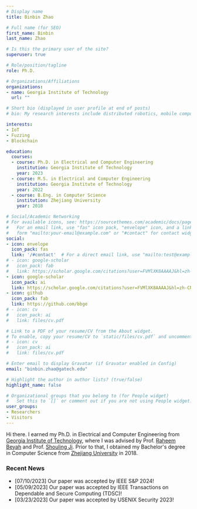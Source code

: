 ```yaml
---
# Display name
title: Binbin Zhao

# Full name (for SEO)
first_name: Binbin
last_name: Zhao

# Is this the primary user of the site?
superuser: true

# Role/position/tagline
role: Ph.D.

# Organizations/Affiliations
organizations:
- name: Georgia Institute of Technology
  url: ""

# Short bio (displayed in user profile at end of posts)
# bio: My research interests include distributed robotics, mobile computing and programmable matter.

interests:
- IoT
- Fuzzing
- Blockchain

education:
  courses:
  - course: Ph.D. in Electrical and Computer Engineering
    institution: Georgia Institute of Technology
    year: 2023
  - course: M.S. in Electrical and Computer Engineering
    institution: Georgia Institute of Technology
    year: 2022
  - course: B.Eng. in Computer Science 
    institution: Zhejiang University
    year: 2018

# Social/Academic Networking
# For available icons, see: https://sourcethemes.com/academic/docs/page-builder/#icons
#   For an email link, use "fas" icon pack, "envelope" icon, and a link in the
#   form "mailto:your-email@example.com" or "#contact" for contact widget.
social:
- icon: envelope
  icon_pack: fas
  link: '/#contact'  # For a direct email link, use "mailto:test@example.org".
# - icon: google-scholar
#   icon_pack: fab
#   link: https://scholar.google.com/citations?user=FVMlXK8AAAAJ&hl=zh-CN
- icon: google-scholar
  icon_pack: ai
  link: https://scholar.google.com/citations?user=FVMlXK8AAAAJ&hl=zh-CN
- icon: github
  icon_pack: fab
  link: https://github.com/bbge
# - icon: cv
#   icon_pack: ai
#   link: files/cv.pdf

# Link to a PDF of your resume/CV from the About widget.
# To enable, copy your resume/CV to `static/files/cv.pdf` and uncomment the lines below.
# - icon: cv
#   icon_pack: ai
#   link: files/cv.pdf

# Enter email to display Gravatar (if Gravatar enabled in Config)
email: "binbin.zhao@gatech.edu"

# Highlight the author in author lists? (true/false)
highlight_name: false

# Organizational groups that you belong to (for People widget)
#   Set this to `[]` or comment out if you are not using People widget.
user_groups:
- Researchers
- Visitors
---
```


Hi there. I earned my Ph.D. in Electrical and Computer Engineering from [Georgia Institute of Technology](https://www.gatech.edu/), where I was advised by Prof. [Raheem Beyah](http://rbeyah.ece.gatech.edu/) and Prof. [Shouling Ji](http://nesa.zju.edu.cn/webpage/crew/jsl.html). Prior to that, I obtained my Bachelor's degree in Computer Science from [Zhejiang University](https://www.zju.edu.cn/english/) in 2018.



### Recent News

* [07/10/2023] Our paper was accepted by IEEE S&P 2024!
* [05/09/2023] Our paper was accepted by IEEE Transactions on Dependable and Secure Computing (TDSC)!
* [03/23/2023] Our paper was accepted by USENIX Security 2023!
<!-- * [11/15/2022] Binbin has passed the proposal oral exam! -->
<!-- * [11/10/2022] Our paper was accepted by USENIX Security 2023! -->
<!-- * [04/11/2022] Two papers were accepted by ISSTA 2022! -->
<!-- * [10/20/2021] Our paper was accepted by NDSS 2022! -->
<!-- * [05/25/2021] Our paper was accepted by USENIX Security 2021! -->
<!-- * [12/16/2020] Binbin has passed the coursework qualifier! -->
<!-- * [11/04/2020] Our paper was accepted by IEEE Transactions on Dependable and Secure Computing (TDSC)! -->

<!-- * [04/18/2022] Binbin has accepted the IEEE S&P student grant! -->
<!-- * [04/04/2022] Binbin has accepted the ACM SIGSOFT CAPS Support for ICSE! -->
<!-- * [03/17/2022] Binbin has accepted the NDSS student grant! -->

